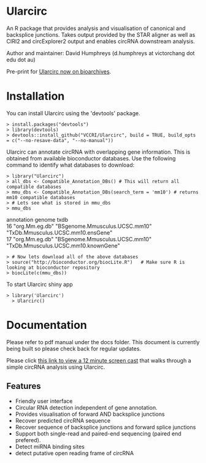 # Ularcirc
An R package that provides analysis and visualisation of canonical and backsplice junctions.
Takes output provided by the STAR aligner as well as CIRI2 and circExplorer2 output and enables circRNA downstream analysis.

Author and maintainer: David Humphreys (d.humphreys  at      victorchang  dot   edu   dot    au)

Pre-print for [Ularcirc now on bioarchives](https://www.biorxiv.org/content/early/2018/05/15/318436). 

# Installation
You can install Ularcirc using the 'devtools' package.  

    > install.packages("devtools")
    > library(devtools)
    > devtools::install_github("VCCRI/Ularcirc", build = TRUE, build_opts = c("--no-resave-data", "--no-manual"))

Ularcirc can annotate circRNA with overlapping gene information. This is obtained from available 
bioconductor databases. Use the following command to identify what databases to download:

    > library("Ularcirc")
    > all_dbs <- Compatible_Annotation_DBs() # This will return all compatible databases
    > mmu_dbs <- Compatible_Annotation_DBs(search_term = 'mm10') # returns mm10 compatible databases
    > # Lets see what is stored in mmu_dbs
    > mmu_dbs
   annotation     genome                         txdb                                
16 "org.Mm.eg.db" "BSgenome.Mmusculus.UCSC.mm10" "TxDb.Mmusculus.UCSC.mm10.ensGene"  
17 "org.Mm.eg.db" "BSgenome.Mmusculus.UCSC.mm10" "TxDb.Mmusculus.UCSC.mm10.knownGene"
    
    > # Now lets download all of the above databases
    > source("http://bioconductor.org/biocLite.R")   # Make sure R is looking at bioconductor repository
    > biocLite(c(mmu_dbs))
    
    
To start Ularcirc shiny app

    > library('Ularcirc')
	  > Ularcirc()

	
# Documentation
Please refer to pdf manual under the docs folder. This document is currently being built so please check back for regular updates.

Please click [this link to view a 12 minute screen cast](https://www.youtube.com/watch?v=BQkCurUF2XQ) that walks through a simple circRNA analysis using Ularcirc.


##  Features

* Friendly user interface
* Circular RNA detection independent of gene annotation.
* Provides visualisation of forward AND backsplice junctions
* Recover predicted circRNA sequence
* Recover sequence of backsplice junctions and forward splice junctions
* Support both single-read and paired-end sequencing (paired end prefered).
* Detect miRNA binding sites
* detect putative open reading frame of circRNA
